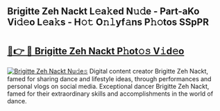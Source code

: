## Brigitte Zeh Nackt L𝚎a𝚔ed N𝚞𝚍e - Part-aKo Vi𝚍𝚎o L𝚎a𝚔s - H𝚘𝚝 O𝚗𝚕yf𝚊ns P𝚑𝚘tos SSpPR

# <h2><a href="http://kf4aqvl.oniu.top/?m=Brigitte+Zeh+Nackt">🔗👉 🔴 Brigitte Zeh Nackt P𝚑ot𝚘𝚜 V𝚒d𝚎o</a></h2>

[![Brigitte Zeh Nackt Nu𝚍e𝚜](https://i.imgur.com/0qMVB7G.gif)](http://kf4aqvl.oniu.top/?m=Brigitte+Zeh+Nackt)
Digital content creator Brigitte Zeh Nackt, famed for sharing dance and lifestyle ideas, through performances and personal vlogs on social media. Exceptional dancer Brigitte Zeh Nackt, famed for their extraordinary skills and accomplishments in the world of dance.  
